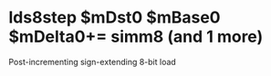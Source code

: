 # lds8step $mDst0 $mBase0 $mDelta0+= simm8 (and 1 more)

Post-incrementing sign-extending 8-bit load

